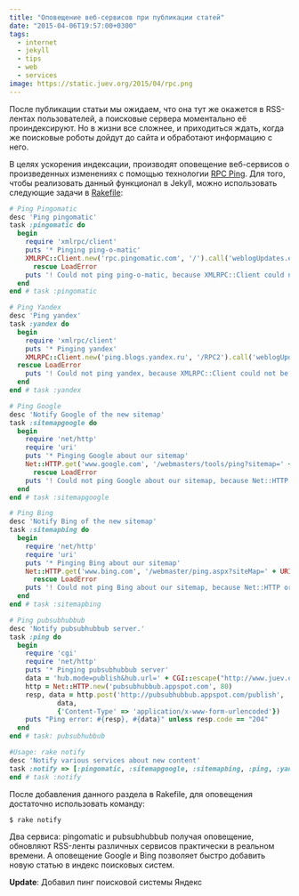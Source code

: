 ```yaml
---
title: "Оповещение веб-сервисов при публикации статей"
date: "2015-04-06T19:57:00+0300"
tags:
  - internet
  - jekyll
  - tips
  - web
  - services
image: https://static.juev.org/2015/04/rpc.png
---
```

После публикации статьи мы ожидаем, что она тут же окажется в RSS-лентах пользователей, а поисковые сервера моментально её проиндексируют. Но в жизни все сложнее, и приходиться ждать, когда же поисковые роботы дойдут до сайта и обработают информацию с него.

В целях ускорения индексации, производят оповещение веб-сервисов о произведенных изменениях с помощью технологии [RPC Ping](http://en.wikipedia.org/wiki/Ping_(blogging) "Ping (blogging)"). Для того, чтобы реализовать данный функционал в Jekyll, можно использовать следующие задачи в [Rakefile](https://github.com/Juev/juev.org/blob/master/Rakefile "Rakefile"):

```ruby
# Ping Pingomatic
desc 'Ping pingomatic'
task :pingomatic do
  begin
    require 'xmlrpc/client'
    puts '* Pinging ping-o-matic'
    XMLRPC::Client.new('rpc.pingomatic.com', '/').call('weblogUpdates.extendedPing', 'www.juev.org' , 'http://www.juev.org', 'http://www.juev.org/atom.xml')
      rescue LoadError
    puts '! Could not ping ping-o-matic, because XMLRPC::Client could not be found.'
  end
end # task :pingomatic

# Ping Yandex
desc 'Ping yandex'
task :yandex do
  begin
    require 'xmlrpc/client'
    puts '* Pinging yandex'
    XMLRPC::Client.new('ping.blogs.yandex.ru', '/RPC2').call('weblogUpdates.extendedPing', 'www.juev.org' , 'http://www.juev.org', 'http://www.juev.org/atom.xml')
  rescue LoadError
    puts '! Could not ping yandex, because XMLRPC::Client could not be found.'
  end
end # task :yandex

# Ping Google
desc 'Notify Google of the new sitemap'
task :sitemapgoogle do
  begin
    require 'net/http'
    require 'uri'
    puts '* Pinging Google about our sitemap'
    Net::HTTP.get('www.google.com', '/webmasters/tools/ping?sitemap=' + URI.escape('http://www.juev.org/sitemap.xml'))
      rescue LoadError
    puts '! Could not ping Google about our sitemap, because Net::HTTP or URI could not be found.'
  end
end # task :sitemapgoogle

# Ping Bing
desc 'Notify Bing of the new sitemap'
task :sitemapbing do
  begin
    require 'net/http'
    require 'uri'
    puts '* Pinging Bing about our sitemap'
    Net::HTTP.get('www.bing.com', '/webmaster/ping.aspx?siteMap=' + URI.escape('http://www.juev.org/sitemap.xml'))
      rescue LoadError
    puts '! Could not ping Bing about our sitemap, because Net::HTTP or URI could not be found.'
  end
end # task :sitemapbing

# Ping pubsubhubbub
desc 'Notify pubsubhubbub server.'
task :ping do
  begin
    require 'cgi'
    require 'net/http'
    puts '* Pinging pubsubhubbub server'
    data = 'hub.mode=publish&hub.url=' + CGI::escape("http://www.juev.org/atom.xml")
    http = Net::HTTP.new('pubsubhubbub.appspot.com', 80)
    resp, data = http.post('http://pubsubhubbub.appspot.com/publish',
            data,
            {'Content-Type' => 'application/x-www-form-urlencoded'})
    puts "Ping error: #{resp}, #{data}" unless resp.code == "204"
  end
end # task: pubsubhubbub

#Usage: rake notify
desc 'Notify various services about new content'
task :notify => [:pingomatic, :sitemapgoogle, :sitemapbing, :ping, :yandex] do
end # task :notify
```

После добавления данного раздела в Rakefile, для оповещения достаточно использовать команду:

```shell
$ rake notify
```

Два сервиса: pingomatic и pubsubhubbub получая оповещение, обновляют RSS-ленты различных сервисов практически в реальном времени. А оповещение Google и Bing позволяет быстро добавить новую статью в индекс поисковых систем.

**Update**: Добавил пинг поисковой системы Яндекс
